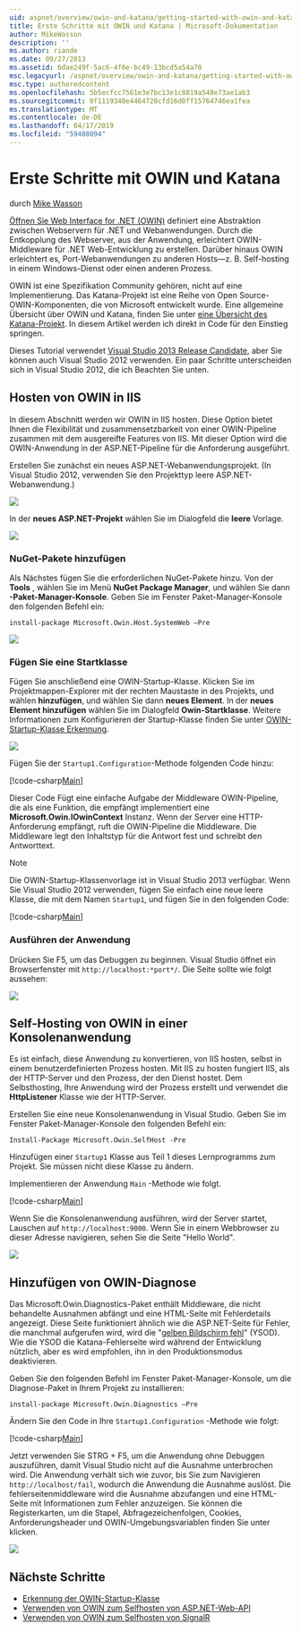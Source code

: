 ```yaml
---
uid: aspnet/overview/owin-and-katana/getting-started-with-owin-and-katana
title: Erste Schritte mit OWIN und Katana | Microsoft-Dokumentation
author: MikeWasson
description: ''
ms.author: riande
ms.date: 09/27/2013
ms.assetid: 6dae249f-5ac6-4f6e-bc49-13bcd5a54a70
msc.legacyurl: /aspnet/overview/owin-and-katana/getting-started-with-owin-and-katana
msc.type: authoredcontent
ms.openlocfilehash: 5b5ecfcc7561e3e7bc13e1c8819a548e73ae1ab3
ms.sourcegitcommit: 0f1119340e4464720cfd16d0ff15764746ea1fea
ms.translationtype: MT
ms.contentlocale: de-DE
ms.lasthandoff: 04/17/2019
ms.locfileid: "59408094"
---
```

# <a name="getting-started-with-owin-and-katana"></a>Erste Schritte mit OWIN und Katana

durch [Mike Wasson](https://github.com/MikeWasson)

[Öffnen Sie Web Interface for .NET (OWIN)](http://owin.org/) definiert eine Abstraktion zwischen Webservern für .NET und Webanwendungen. Durch die Entkopplung des Webserver, aus der Anwendung, erleichtert OWIN-Middleware für .NET Web-Entwicklung zu erstellen. Darüber hinaus OWIN erleichtert es, Port-Webanwendungen zu anderen Hosts&#8212;z. B. Self-hosting in einem Windows-Dienst oder einen anderen Prozess.

OWIN ist eine Spezifikation Community gehören, nicht auf eine Implementierung. Das Katana-Projekt ist eine Reihe von Open Source-OWIN-Komponenten, die von Microsoft entwickelt wurde. Eine allgemeine Übersicht über OWIN und Katana, finden Sie unter [eine Übersicht des Katana-Projekt](an-overview-of-project-katana.md). In diesem Artikel werden ich direkt in Code für den Einstieg springen.

Dieses Tutorial verwendet [Visual Studio 2013 Release Candidate](https://go.microsoft.com/fwlink/?LinkId=306566), aber Sie können auch Visual Studio 2012 verwenden. Ein paar Schritte unterscheiden sich in Visual Studio 2012, die ich Beachten Sie unten.

## <a name="host-owin-in-iis"></a>Hosten von OWIN in IIS

In diesem Abschnitt werden wir OWIN in IIS hosten. Diese Option bietet Ihnen die Flexibilität und zusammensetzbarkeit von einer OWIN-Pipeline zusammen mit dem ausgereifte Features von IIS. Mit dieser Option wird die OWIN-Anwendung in der ASP.NET-Pipeline für die Anforderung ausgeführt.

Erstellen Sie zunächst ein neues ASP.NET-Webanwendungsprojekt. (In Visual Studio 2012, verwenden Sie den Projekttyp leere ASP.NET-Webanwendung.)

![](getting-started-with-owin-and-katana/_static/image1.png)

In der **neues ASP.NET-Projekt** wählen Sie im Dialogfeld die **leere** Vorlage.

![](getting-started-with-owin-and-katana/_static/image2.png)

### <a name="add-nuget-packages"></a>NuGet-Pakete hinzufügen

Als Nächstes fügen Sie die erforderlichen NuGet-Pakete hinzu. Von der **Tools** , wählen Sie im Menü **NuGet Package Manager**, und wählen Sie dann **-Paket-Manager-Konsole**. Geben Sie im Fenster Paket-Manager-Konsole den folgenden Befehl ein:

`install-package Microsoft.Owin.Host.SystemWeb –Pre`

![](getting-started-with-owin-and-katana/_static/image3.png)

### <a name="add-a-startup-class"></a>Fügen Sie eine Startklasse

Fügen Sie anschließend eine OWIN-Startup-Klasse. Klicken Sie im Projektmappen-Explorer mit der rechten Maustaste in des Projekts, und wählen **hinzufügen**, und wählen Sie dann **neues Element**. In der **neues Element hinzufügen** wählen Sie im Dialogfeld **Owin-Startklasse**. Weitere Informationen zum Konfigurieren der Startup-Klasse finden Sie unter [OWIN-Startup-Klasse Erkennung](owin-startup-class-detection.md).

![](getting-started-with-owin-and-katana/_static/image4.png)

Fügen Sie der `Startup1.Configuration`-Methode folgenden Code hinzu:

[!code-csharp[Main](getting-started-with-owin-and-katana/samples/sample1.cs?highlight=3)]

Dieser Code Fügt eine einfache Aufgabe der Middleware OWIN-Pipeline, die als eine Funktion, die empfängt implementiert eine **Microsoft.Owin.IOwinContext** Instanz. Wenn der Server eine HTTP-Anforderung empfängt, ruft die OWIN-Pipeline die Middleware. Die Middleware legt den Inhaltstyp für die Antwort fest und schreibt den Antworttext.

> [!NOTE]
> Die OWIN-Startup-Klassenvorlage ist in Visual Studio 2013 verfügbar. Wenn Sie Visual Studio 2012 verwenden, fügen Sie einfach eine neue leere Klasse, die mit dem Namen `Startup1`, und fügen Sie in den folgenden Code:


[!code-csharp[Main](getting-started-with-owin-and-katana/samples/sample2.cs)]

### <a name="run-the-application"></a>Ausführen der Anwendung

Drücken Sie F5, um das Debuggen zu beginnen. Visual Studio öffnet ein Browserfenster mit `http://localhost:*port*/`. Die Seite sollte wie folgt aussehen:

![](getting-started-with-owin-and-katana/_static/image5.png)

## <a name="self-host-owin-in-a-console-application"></a>Self-Hosting von OWIN in einer Konsolenanwendung

Es ist einfach, diese Anwendung zu konvertieren, von IIS hosten, selbst in einem benutzerdefinierten Prozess hosten. Mit IIS zu hosten fungiert IIS, als der HTTP-Server und den Prozess, der den Dienst hostet. Dem Selbsthosting, Ihre Anwendung wird der Prozess erstellt und verwendet die **HttpListener** Klasse wie der HTTP-Server.

Erstellen Sie eine neue Konsolenanwendung in Visual Studio. Geben Sie im Fenster Paket-Manager-Konsole den folgenden Befehl ein:

`Install-Package Microsoft.Owin.SelfHost -Pre`

Hinzufügen einer `Startup1` Klasse aus Teil 1 dieses Lernprogramms zum Projekt. Sie müssen nicht diese Klasse zu ändern.

Implementieren der Anwendung `Main` -Methode wie folgt.

[!code-csharp[Main](getting-started-with-owin-and-katana/samples/sample3.cs)]

Wenn Sie die Konsolenanwendung ausführen, wird der Server startet, Lauschen auf `http://localhost:9000`. Wenn Sie in einem Webbrowser zu dieser Adresse navigieren, sehen Sie die Seite "Hello World".

![](getting-started-with-owin-and-katana/_static/image6.png)

## <a name="add-owin-diagnostics"></a>Hinzufügen von OWIN-Diagnose

Das Microsoft.Owin.Diagnostics-Paket enthält Middleware, die nicht behandelte Ausnahmen abfängt und eine HTML-Seite mit Fehlerdetails angezeigt. Diese Seite funktioniert ähnlich wie die ASP.NET-Seite für Fehler, die manchmal aufgerufen wird, wird die "[gelben Bildschirm fehl](http://en.wikipedia.org/wiki/Yellow_Screen_of_Death#Yellow)" (YSOD). Wie die YSOD die Katana-Fehlerseite wird während der Entwicklung nützlich, aber es wird empfohlen, ihn in den Produktionsmodus deaktivieren.

Geben Sie den folgenden Befehl im Fenster Paket-Manager-Konsole, um die Diagnose-Paket in Ihrem Projekt zu installieren:

`install-package Microsoft.Owin.Diagnostics –Pre`

Ändern Sie den Code in Ihre `Startup1.Configuration` -Methode wie folgt:

[!code-csharp[Main](getting-started-with-owin-and-katana/samples/sample4.cs?highlight=4,9-12)]

Jetzt verwenden Sie STRG + F5, um die Anwendung ohne Debuggen auszuführen, damit Visual Studio nicht auf die Ausnahme unterbrochen wird. Die Anwendung verhält sich wie zuvor, bis Sie zum Navigieren `http://localhost/fail`, wodurch die Anwendung die Ausnahme auslöst. Die fehlerseitenmiddleware wird die Ausnahme abzufangen und eine HTML-Seite mit Informationen zum Fehler anzuzeigen. Sie können die Registerkarten, um die Stapel, Abfragezeichenfolgen, Cookies, Anforderungsheader und OWIN-Umgebungsvariablen finden Sie unter klicken.

![](getting-started-with-owin-and-katana/_static/image7.png)

## <a name="next-steps"></a>Nächste Schritte

- [Erkennung der OWIN-Startup-Klasse](owin-startup-class-detection.md)
- [Verwenden von OWIN zum Selfhosten von ASP.NET-Web-API](../../../web-api/overview/hosting-aspnet-web-api/use-owin-to-self-host-web-api.md)
- [Verwenden von OWIN zum Selfhosten von SignalR](../../../signalr/overview/deployment/tutorial-signalr-self-host.md)

